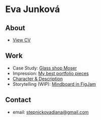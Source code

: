 # Eva Junková

## About



- [View CV](04-experience/pdf/cv-stepnickova.pdf)

## Work
- Case Study: [Glass shop Moser](03-aboutness/03-aboutness.md)
- Impression: [My best portfolio pieces](02-impression/index.md)
- [Character & Description](01-character-description/index.md)
- Storytelling (WIP): [Mindboard in FigJam](https://app.milanote.com/1MW2Vj13qAZueP?p=pibd97cnoks)

## Contact

- email: stepnickovadiana@gmail.com
